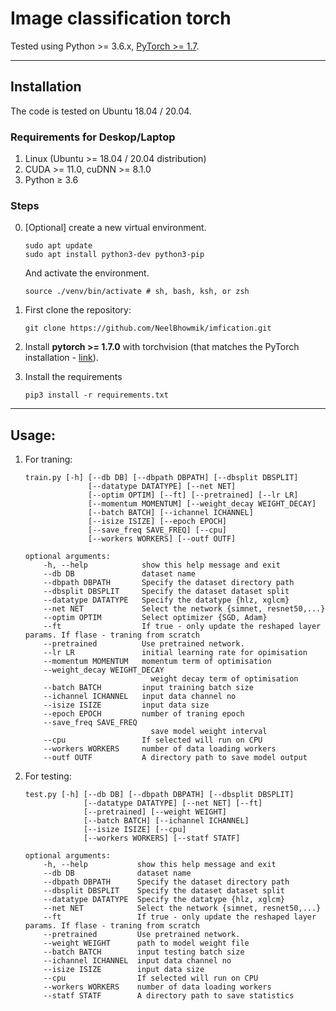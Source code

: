 # Image classification torch

Tested using Python >= 3.6.x, [PyTorch >= 1.7](https://pytorch.org/).

---
## Installation
The code is tested on Ubuntu 18.04 / 20.04.  
### Requirements for Deskop/Laptop
1. Linux (Ubuntu >= 18.04 / 20.04 distribution)
2. CUDA >= 11.0, cuDNN >= 8.1.0
3. Python ≥ 3.6

### Steps
0. [Optional] create a new virtual environment.

    ~~~
    sudo apt update
    sudo apt install python3-dev python3-pip
    ~~~
    And activate the environment.

    ~~~
    source ./venv/bin/activate # sh, bash, ksh, or zsh
    ~~~
1. First clone the repository:
    ~~~
    git clone https://github.com/NeelBhowmik/imfication.git
    ~~~

2. Install **pytorch >= 1.7.0** with torchvision (that matches the PyTorch installation - [link](https://pytorch.org/)).

3. Install the requirements

    ~~~
    pip3 install -r requirements.txt
    ~~~
---
## Usage:

1. For traning:
    ~~~
    train.py [-h] [--db DB] [--dbpath DBPATH] [--dbsplit DBSPLIT]        
                  [--datatype DATATYPE] [--net NET] 
                  [--optim OPTIM] [--ft] [--pretrained] [--lr LR] 
                  [--momentum MOMENTUM] [--weight_decay WEIGHT_DECAY] 
                  [--batch BATCH] [--ichannel ICHANNEL] 
                  [--isize ISIZE] [--epoch EPOCH] 
                  [--save_freq SAVE_FREQ] [--cpu] 
                  [--workers WORKERS] [--outf OUTF]

    optional arguments:
        -h, --help            show this help message and exit
        --db DB               dataset name
        --dbpath DBPATH       Specify the dataset directory path
        --dbsplit DBSPLIT     Specify the dataset dataset split
        --datatype DATATYPE   Specify the datatype {hlz, xglcm}
        --net NET             Select the network {simnet, resnet50,...}
        --optim OPTIM         Select optimizer {SGD, Adam}
        --ft                  If true - only update the reshaped layer params. If flase - traning from scratch
        --pretrained          Use pretrained network.
        --lr LR               initial learning rate for opimisation
        --momentum MOMENTUM   momentum term of optimisation
        --weight_decay WEIGHT_DECAY
                                weight decay term of optimisation
        --batch BATCH         input training batch size
        --ichannel ICHANNEL   input data channel no
        --isize ISIZE         input data size
        --epoch EPOCH         number of traning epoch
        --save_freq SAVE_FREQ
                                save model weight interval
        --cpu                 If selected will run on CPU
        --workers WORKERS     number of data loading workers
        --outf OUTF           A directory path to save model output
    ~~~

2. For testing:
    ~~~
    test.py [-h] [--db DB] [--dbpath DBPATH] [--dbsplit DBSPLIT] 
                 [--datatype DATATYPE] [--net NET] [--ft]
                 [--pretrained] [--weight WEIGHT] 
                 [--batch BATCH] [--ichannel ICHANNEL] 
                 [--isize ISIZE] [--cpu]
                 [--workers WORKERS] [--statf STATF]

    optional arguments:
        -h, --help           show this help message and exit
        --db DB              dataset name
        --dbpath DBPATH      Specify the dataset directory path
        --dbsplit DBSPLIT    Specify the dataset dataset split
        --datatype DATATYPE  Specify the datatype {hlz, xglcm}
        --net NET            Select the network {simnet, resnet50,...}
        --ft                 If true - only update the reshaped layer params. If flase - traning from scratch
        --pretrained         Use pretrained network.
        --weight WEIGHT      path to model weight file
        --batch BATCH        input testing batch size
        --ichannel ICHANNEL  input data channel no
        --isize ISIZE        input data size
        --cpu                If selected will run on CPU
        --workers WORKERS    number of data loading workers
        --statf STATF        A directory path to save statistics
    ~~~